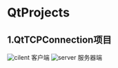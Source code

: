 # QtProjects
## 1.QtTCPConnection项目
![cilent](https://github.com/user-attachments/assets/a92ead68-2e01-4600-bbd8-74ae5abe6673)
客户端
![server](https://github.com/user-attachments/assets/adcdb6e4-a661-4682-b54b-d3e779f3ee88)
服务器端
